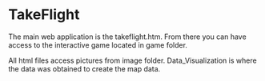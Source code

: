 # TakeFlight

The main web application is the takeflight.htm.
From there you can have access to the interactive game located in game folder.

All html files access pictures from image folder.
Data_Visualization is where the data was obtained to create the map data. 
